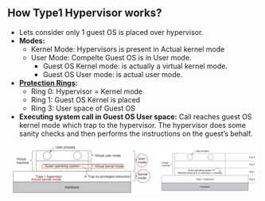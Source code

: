 ## How Type1 Hypervisor works?
- Lets consider only 1 guest OS is placed over hypervisor.
- **Modes:**
  - Kernel Mode: Hypervisors is present in Actual kernel mode
  - User Mode: Compelte Guest OS is in User mode.
    - Guest OS Kernel mode: is actually a virtual kernel mode. 
    - Guest OS User mode: is actual user mode.
- **[Protection Rings](/Operating_Systems/Linux/Protection_Rings/What_is_Protection_Ring.md):** 
  - Ring 0: Hypervisor = Kernel mode
  - Ring 1: Guest OS Kernel is placed
  - Ring 3: User space of Guest OS
- **Executing system call in Guest OS User space:** Call reaches guest OS kernel mode which trap to the hypervisor. The hypervisor does some sanity checks and then performs the instructions on the guest’s behalf.

<img src=How_Type1_Hypervisor_works.jpg width=600 />
